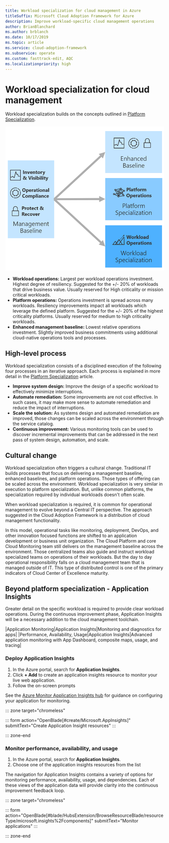 ```yaml
---
title: Workload specialization for cloud management in Azure
titleSuffix: Microsoft Cloud Adoption Framework for Azure
description: Improve workload-specific cloud management operations
author: BrianBlanchard
ms.author: brblanch
ms.date: 10/17/2019
ms.topic: article
ms.service: cloud-adoption-framework
ms.subservice: operate
ms.custom: fasttrack-edit, AQC
ms.localizationpriority: high
---
```


# Workload specialization for cloud management

Workload specialization builds on the concepts outlined in [Platform Specialization](./platform-specialization.md).

![Beyond the cloud management baseline](../../_images/manage/beyond-the-baseline.png)

- **Workload operations:** Largest per workload operations investment. Highest degree of resiliency. Suggested for the +/- 20% of workloads that drive business value. Usually reserved for High criticality or mission critical workloads.
- **Platform operations:** Operations investment is spread across many workloads. Resiliency improvements impact all workloads which leverage the defined platform. Suggested for the +/- 20% of the highest criticality platforms. Usually reserved for medium to high criticality workloads.
- **Enhanced management baseline:** Lowest relative operations investment. Slightly improved business commitments using additional cloud-native operations tools and processes.

## High-level process

Workload specialization consists of a disciplined execution of the following four processes in an iterative approach. Each process is explained in more detail in the [Platform Specialization](./platform-specialization.md) article.

- **Improve system design:** Improve the design of a specific workload to effectively minimize interruptions.
- **Automate remediation:** Some improvements are not cost effective. In such cases, it may make more sense to automate remediation and reduce the impact of interruptions.
- **Scale the solution:** As systems design and automated remediation are improved, those changes can be scaled across the environment through the service catalog.
- **Continuous improvement:** Various monitoring tools can be used to discover incremental improvements that can be addressed in the next pass of system design, automation, and scale.

## Cultural change

Workload specialization often triggers a cultural change. Traditional IT builds processes that focus on delivering a management baseline, enhanced baselines, and platform operations. Those types of offering can be scaled across the environment. Workload specialization is very similar in execution to platform specialization. But, unlike common platforms, the specialization required by individual workloads doesn't often scale.

When workload specialization is required, it is common for operational management to evolve beyond a Central IT perspective. The approach suggested in the Cloud Adoption Framework is a distribution of cloud management functionality.

In this model, operational tasks like monitoring, deployment, DevOps, and other innovation focused functions are shifted to an application development or business unit organization. The Cloud Platform and core Cloud Monitoring team still delivers on the management baseline across the environment. Those centralized teams also guide and instruct workload specialized teams on operations of their workloads. But the day to day operational responsibility falls on a cloud management team that is managed outside of IT. This type of distributed control is one of the primary indicators of Cloud Center of Excellence maturity.

## Beyond platform specialization - Application Insights

Greater detail on the specific workload is required to provide clear workload operations. During the continuous improvement phase, Application Insights will be a necessary addition to the cloud management toolchain.

|Application Monitoring|Application Insights|Monitoring and diagnostics for apps|
|Performance, Availability, Usage|Application Insights|Advanced application monitoring with App Dashboard, composite maps, usage, and tracing|

### Deploy Application Insights

1. In the Azure portal, search for **Application Insights**.
2. Click **+ Add** to create an application insights resource to monitor your live web application.
3. Follow the on-screen prompts

See the [Azure Monitor Application Insights hub](https://docs.microsoft.com/azure/azure-monitor/azure-monitor-app-hub) for guidance on configuring your application for monitoring.

::: zone target="chromeless"

::: form action="OpenBlade[#create/Microsoft.AppInsights]" submitText="Create Application Insight resources" :::

::: zone-end

### Monitor performance, availability, and usage

1. In the Azure portal, search for **Application Insights**.
2. Choose one of the application insights resources from the list

The navigation for Application Insights contains a variety of options for monitoring performance, availability, usage, and dependencies. Each of these views of the application data will provide clarity into the continuous improvement feedback loop.

::: zone target="chromeless"

<!-- markdownlint-disable DOCSMD001 -->

::: form action="OpenBlade[#blade/HubsExtension/BrowseResourceBlade/resourceType/microsoft.insights%2Fcomponents]" submitText="Monitor applications" :::

<!-- markdownlint-enable DOCSMD001 -->

::: zone-end

